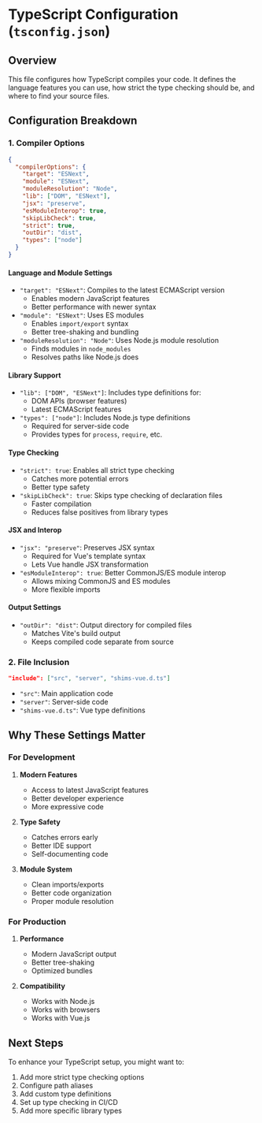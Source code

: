 # TypeScript Configuration (`tsconfig.json`)

## Overview
This file configures how TypeScript compiles your code. It defines the language features you can use, how strict the type checking should be, and where to find your source files.

## Configuration Breakdown

### 1. Compiler Options
```json
{
  "compilerOptions": {
    "target": "ESNext",
    "module": "ESNext",
    "moduleResolution": "Node",
    "lib": ["DOM", "ESNext"],
    "jsx": "preserve",
    "esModuleInterop": true,
    "skipLibCheck": true,
    "strict": true,
    "outDir": "dist",
    "types": ["node"]
  }
}
```

#### Language and Module Settings
- `"target": "ESNext"`: Compiles to the latest ECMAScript version
  - Enables modern JavaScript features
  - Better performance with newer syntax
- `"module": "ESNext"`: Uses ES modules
  - Enables `import/export` syntax
  - Better tree-shaking and bundling
- `"moduleResolution": "Node"`: Uses Node.js module resolution
  - Finds modules in `node_modules`
  - Resolves paths like Node.js does

#### Library Support
- `"lib": ["DOM", "ESNext"]`: Includes type definitions for:
  - DOM APIs (browser features)
  - Latest ECMAScript features
- `"types": ["node"]`: Includes Node.js type definitions
  - Required for server-side code
  - Provides types for `process`, `require`, etc.

#### Type Checking
- `"strict": true`: Enables all strict type checking
  - Catches more potential errors
  - Better type safety
- `"skipLibCheck": true`: Skips type checking of declaration files
  - Faster compilation
  - Reduces false positives from library types

#### JSX and Interop
- `"jsx": "preserve"`: Preserves JSX syntax
  - Required for Vue's template syntax
  - Lets Vue handle JSX transformation
- `"esModuleInterop": true`: Better CommonJS/ES module interop
  - Allows mixing CommonJS and ES modules
  - More flexible imports

#### Output Settings
- `"outDir": "dist"`: Output directory for compiled files
  - Matches Vite's build output
  - Keeps compiled code separate from source

### 2. File Inclusion
```json
"include": ["src", "server", "shims-vue.d.ts"]
```
- `"src"`: Main application code
- `"server"`: Server-side code
- `"shims-vue.d.ts"`: Vue type definitions

## Why These Settings Matter

### For Development
1. **Modern Features**
   - Access to latest JavaScript features
   - Better developer experience
   - More expressive code

2. **Type Safety**
   - Catches errors early
   - Better IDE support
   - Self-documenting code

3. **Module System**
   - Clean imports/exports
   - Better code organization
   - Proper module resolution

### For Production
1. **Performance**
   - Modern JavaScript output
   - Better tree-shaking
   - Optimized bundles

2. **Compatibility**
   - Works with Node.js
   - Works with browsers
   - Works with Vue.js

## Next Steps
To enhance your TypeScript setup, you might want to:
1. Add more strict type checking options
2. Configure path aliases
3. Add custom type definitions
4. Set up type checking in CI/CD
5. Add more specific library types 